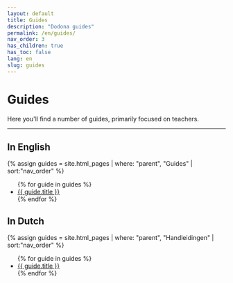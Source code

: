 ```yaml
---
layout: default
title: Guides
description: "Dodona guides"
permalink: /en/guides/
nav_order: 3
has_children: true
has_toc: false
lang: en
slug: guides
---
```


# Guides

Here you'll find a number of guides, primarily focused on teachers.

---

## In English

{% assign guides = site.html_pages | where: "parent", "Guides" | sort:"nav_order" %}

<ul>
{% for guide in guides %}
  <li><a href='{{ guide.url }}'>{{ guide.title }}</a></li>
{% endfor %}
</ul>

## In Dutch

{% assign guides = site.html_pages | where: "parent", "Handleidingen" | sort:"nav_order" %}

<ul>
{% for guide in guides %}
  <li><a href='{{ guide.url }}'>{{ guide.title }}</a></li>
{% endfor %}
</ul>